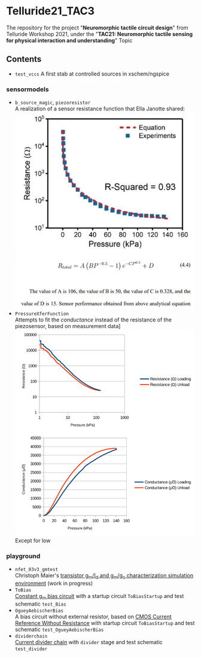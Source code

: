 # Telluride21_TAC3
The repository for the project "**Neuromorphic tactile circuit design**" from
Telluride Workshop 2021, under the 
"**TAC21: Neuromorphic tactile sensing for physical interaction and understanding**" Topic

## Contents

* `test_vccs`
A first stab at controlled sources in xschem/ngspice

### sensormodels

* `b_source_magic`, `piezoresistor`  
A realization of a sensor resistance function that Ella Janotte shared:
![Sensor resistance plot](./graphR.jpg)
![Sensor equation](./eqnR.jpg)
* `PressureXferFunction`  
Attempts to fit the *conductance* instead of the resistance of the piezosensor, 
based on measurement data]  
![Measurement data](./sensormodels/GTacData.png)  
Except for low 

### playground

* `nfet_03v3_gmtest`  
Christoph Maier's [transistor g<sub>m</sub>/I<sub>d</sub> and g<sub>m</sub>/g<sub>o</sub> characterization simulation environment](https://bitbucket.org/cmucsd/circuitikz-demo/src/master/) (work in progress)
* `ToBias`  
[Constant g<sub>m</sub> bias circuit](DoNotLitter/biasgenSlides.pdf) with a startup circuit `ToBiasStartup` and test schematic `test_Bias`
* `OgueyAebischerBias`  
A bias circuit without external resistor, based on
[CMOS Current Reference Without Resistance](https://ieeexplore.ieee.org/abstract/document/597305)
with startup circuit `ToBiasStartup` and test schematic `test_OgueyAebischerBias`
* `dividerchain`  
[Current divider chain](DoNotLitter/biasgenSlides.pdf) with `divider` stage and test schematic `test_divider`






